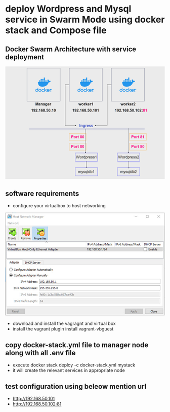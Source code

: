 # deploy Wordpress and Mysql service in Swarm Mode using docker stack and Compose file #

## Docker Swarm Architecture with service deployment ##

![image](https://github.com/vijayendrar/devsecops/blob/main/Docker/Images/docker%20stack.png)

## software requirements ##

- configure your virtualbox to host networking

![image](<https://github.com/vijayendrar/devsecops/blob/main/Docker/Images/Host%20Networking.jpg>)

- download and install the vagragnt and virtual box
- install the vagrant plugin install vagrant-vbguest

## copy docker-stack.yml file to manager node along with all .env file ##

- execute docker stack deploy -c docker-stack.yml  mystack
- it will create the relevant services in appropriate node

## test configuration using beleow mention url ##

- <http://192.168.50.101>
- <http://192.168.50.102:81>
  